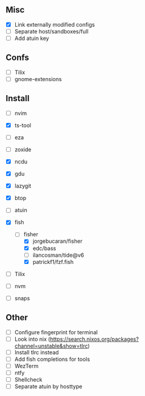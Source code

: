 ## Misc
- [x] Link externally modified configs
- [ ] Separate host/sandboxes/full
- [ ] Add atuin key

## Confs
- [ ] Tilix
- [ ] gnome-extensions
## Install
- [ ] nvim
- [x] ts-tool
- [ ] eza
- [ ] zoxide
- [x] ncdu
- [x] gdu
- [x] lazygit
- [x] btop

- [ ] atuin
- [x] fish
	- [ ] fisher
		- [x] jorgebucaran/fisher
		- [x] edc/bass
		- [ ] ilancosman/tide@v6
		- [x] patrickf1/fzf.fish
- [ ] Tilix
- [ ] nvm
- [ ] snaps
## Other

- [ ] Configure fingerprint for terminal
- [ ] Look into nix (https://search.nixos.org/packages?channel=unstable&show=tlrc)
- [ ] Install tlrc instead
- [ ] Add fish completions for tools
- [ ] WezTerm
- [ ] ntfy
- [ ] Shellcheck
- [ ] Separate atuin by hosttype
